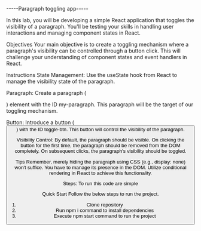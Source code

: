 -----Paragraph toggling app-----

In this lab, you will be developing a simple React application that toggles the visibility of a paragraph. You'll be testing your skills in handling user interactions and managing component states in React.

Objectives
Your main objective is to create a toggling mechanism where a paragraph's visibility can be controlled through a button click. This will challenge your understanding of component states and event handlers in React.

Instructions
State Management: Use the useState hook from React to manage the visibility state of the paragraph.

Paragraph: Create a paragraph (<p>) element with the ID my-paragraph. This paragraph will be the target of our toggling mechanism.

Button: Introduce a button (<button>) with the ID toggle-btn. This button will control the visibility of the paragraph.

Visibility Control: By default, the paragraph should be visible. On clicking the button for the first time, the paragraph should be removed from the DOM completely. On subsequent clicks, the paragraph's visibility should be toggled.

Tips
Remember, merely hiding the paragraph using CSS (e.g., display: none) won't suffice. You have to manage its presence in the DOM.
Utilize conditional rendering in React to achieve this functionality.

Steps: To run this code are simple

Quick Start
Follow the below steps to run the project.

1. Clone repository
2. Run npm i command to install dependencies
3. Execute npm start command to run the project
